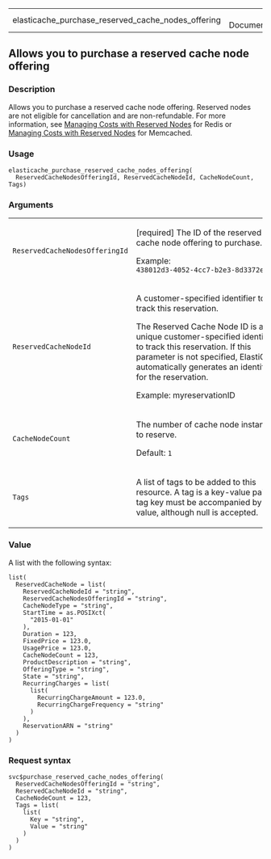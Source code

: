 <table style="width: 100%;">
<tbody>
<tr class="odd">
<td>elasticache_purchase_reserved_cache_nodes_offering</td>
<td style="text-align: right;">R Documentation</td>
</tr>
</tbody>
</table>

## Allows you to purchase a reserved cache node offering

### Description

Allows you to purchase a reserved cache node offering. Reserved nodes
are not eligible for cancellation and are non-refundable. For more
information, see [Managing Costs with Reserved
Nodes](https://docs.aws.amazon.com/AmazonElastiCache/latest/red-ug/) for
Redis or [Managing Costs with Reserved
Nodes](https://docs.aws.amazon.com/AmazonElastiCache/latest/mem-ug/) for
Memcached.

### Usage

    elasticache_purchase_reserved_cache_nodes_offering(
      ReservedCacheNodesOfferingId, ReservedCacheNodeId, CacheNodeCount, Tags)

### Arguments

<table>
<colgroup>
<col style="width: 35%" />
<col style="width: 65%" />
</colgroup>
<tbody>
<tr class="odd">
<td><code
id="elasticache_purchase_reserved_cache_nodes_offering_:_ReservedCacheNodesOfferingId">ReservedCacheNodesOfferingId</code></td>
<td><p>[required] The ID of the reserved cache node offering to
purchase.</p>
<p>Example: <code
style="white-space: pre;">⁠438012d3-4052-4cc7-b2e3-8d3372e0e706⁠</code></p></td>
</tr>
<tr class="even">
<td><code
id="elasticache_purchase_reserved_cache_nodes_offering_:_ReservedCacheNodeId">ReservedCacheNodeId</code></td>
<td><p>A customer-specified identifier to track this reservation.</p>
<p>The Reserved Cache Node ID is an unique customer-specified identifier
to track this reservation. If this parameter is not specified,
ElastiCache automatically generates an identifier for the
reservation.</p>
<p>Example: myreservationID</p></td>
</tr>
<tr class="odd">
<td><code
id="elasticache_purchase_reserved_cache_nodes_offering_:_CacheNodeCount">CacheNodeCount</code></td>
<td><p>The number of cache node instances to reserve.</p>
<p>Default: <code>1</code></p></td>
</tr>
<tr class="even">
<td><code
id="elasticache_purchase_reserved_cache_nodes_offering_:_Tags">Tags</code></td>
<td><p>A list of tags to be added to this resource. A tag is a key-value
pair. A tag key must be accompanied by a tag value, although null is
accepted.</p></td>
</tr>
</tbody>
</table>

### Value

A list with the following syntax:

    list(
      ReservedCacheNode = list(
        ReservedCacheNodeId = "string",
        ReservedCacheNodesOfferingId = "string",
        CacheNodeType = "string",
        StartTime = as.POSIXct(
          "2015-01-01"
        ),
        Duration = 123,
        FixedPrice = 123.0,
        UsagePrice = 123.0,
        CacheNodeCount = 123,
        ProductDescription = "string",
        OfferingType = "string",
        State = "string",
        RecurringCharges = list(
          list(
            RecurringChargeAmount = 123.0,
            RecurringChargeFrequency = "string"
          )
        ),
        ReservationARN = "string"
      )
    )

### Request syntax

    svc$purchase_reserved_cache_nodes_offering(
      ReservedCacheNodesOfferingId = "string",
      ReservedCacheNodeId = "string",
      CacheNodeCount = 123,
      Tags = list(
        list(
          Key = "string",
          Value = "string"
        )
      )
    )
